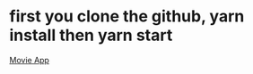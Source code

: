 
first you clone the github, yarn install then yarn start
=======
[Movie App](https://harunkesmegulu.github.io/movie_app/)


